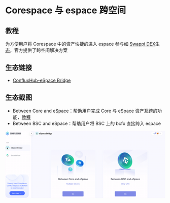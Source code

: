 # Corespace 与 espace 跨空间

## 教程
为方便用户将 Corespace 中的资产快捷的进入 espace 参与如 [Swappi DEX生态](https://conflux-wiki.github.io/conflux-wiki/ecosystem/swappi/)，官方提供了跨空间解决方案

## 生态链接

- [ConfluxHub-eSpace Bridge](https://confluxhub.io/espace-bridge)

## 生态截图

- Between Core and eSpace：帮助用户完成 Core 与 eSpace 资产互跨的功能，[教程](https://conflux-wiki.github.io/conflux-wiki/development/cross-espace/)
- Between BSC and eSpace：帮助用户将 BSC 上的 bcfx 直接跨入 espace

![eco](./figure/微信截图_20220418100944.png)